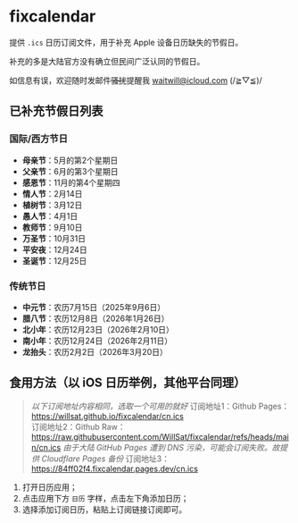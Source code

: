 # fixcalendar

提供 `.ics` 日历订阅文件，用于补充 Apple 设备日历缺失的节假日。

补充的多是大陆官方没有确立但民间广泛认同的节假日。

如信息有误，欢迎随时发邮件~~骚扰~~提醒我 waitwill@icloud.com (/≧▽≦)/

## 已补充节假日列表

### 国际/西方节日

- **母亲节**：5月的第2个星期日
- **父亲节**：6月的第3个星期日
- **感恩节**：11月的第4个星期四
- **情人节**：2月14日
- **植树节**：3月12日
- **愚人节**：4月1日
- **教师节**：9月10日
- **万圣节**：10月31日
- **平安夜**：12月24日
- **圣诞节**：12月25日

### 传统节日

- **中元节**：农历7月15日（2025年9月6日）
- **腊八节**：农历12月8日（2026年1月26日）
- **北小年**：农历12月23日（2026年2月10日）
- **南小年**：农历12月24日（2026年2月11日）
- **龙抬头**：农历2月2日（2026年3月20日）

## 食用方法（以 iOS 日历举例，其他平台同理）

> *以下订阅地址内容相同，选取一个可用的就好*
> 订阅地址1：Github Pages：https://willsat.github.io/fixcalendar/cn.ics  
> 订阅地址2：Github Raw：https://raw.githubusercontent.com/WillSat/fixcalendar/refs/heads/main/cn.ics
> *由于大陆 GitHub Pages 遭到 DNS 污染，可能会订阅失败。故提供 Cloudflare Pages 备份*
> 订阅地址3：https://84ff02f4.fixcalendar.pages.dev/cn.ics

1. 打开日历应用；
2. 点击应用下方 `日历` 字样，点击左下角添加日历；
3. 选择添加订阅日历，粘贴上订阅链接订阅即可。
